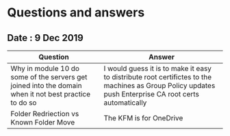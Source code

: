 # Questions and answers

## Date : 9 Dec 2019

Question  | Answer
---|---
Why in module 10 do some of the servers get joined into the domain when it not best practice to do so | I would guess it is to make it easy to distribute root certifictes to the machines as Group Policy updates push Enterprise CA root certs automatically
Folder Redriection vs Known Folder Move | The KFM is for OneDrive 
